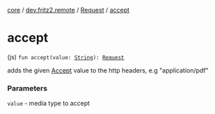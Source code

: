 [core](../../index.md) / [dev.fritz2.remote](../index.md) / [Request](index.md) / [accept](./accept.md)

# accept

(js) `fun accept(value: `[`String`](https://kotlinlang.org/api/latest/jvm/stdlib/kotlin/-string/index.html)`): `[`Request`](index.md)

adds the given [Accept](https://developer.mozilla.org/de/docs/Web/HTTP/Headers/Accept)
value to the http headers, e.g "application/pdf"

### Parameters

`value` - media type to accept